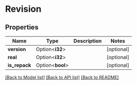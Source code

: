 # Revision

## Properties

Name | Type | Description | Notes
------------ | ------------- | ------------- | -------------
**version** | Option<**i32**> |  | [optional]
**real** | Option<**i32**> |  | [optional]
**is_repack** | Option<**bool**> |  | [optional]

[[Back to Model list]](../README.md#documentation-for-models) [[Back to API list]](../README.md#documentation-for-api-endpoints) [[Back to README]](../README.md)


